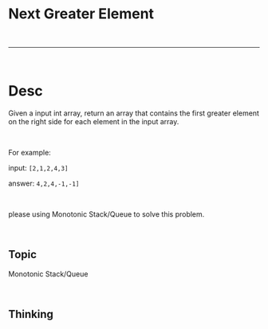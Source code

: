 # Next Greater Element

<br>

---

<br>

# Desc 

Given a input int array, return an array that contains the first greater element on the right side for each element in the input array. 

<br>

For example:

input: `[2,1,2,4,3]`

answer: `4,2,4,-1,-1]`

<br>

please using Monotonic Stack/Queue to solve this problem.

<br>

## Topic

Monotonic Stack/Queue

<br>

## Thinking

